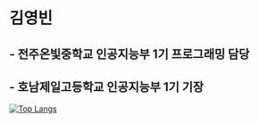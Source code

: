 # 김영빈
## - 전주온빛중학교 인공지능부 1기 프로그래밍 담당  
## - 호남제일고등학교 인공지능부 1기 기장

<!--
**Nekonic/Nekonic** is a ✨ _special_ ✨ repository because its `README.md` (this file) appears on your GitHub profile.

Here are some ideas to get you started:

- 🔭 I’m currently working on ...
- 🌱 I’m currently learning ...
- 👯 I’m looking to collaborate on ...
- 🤔 I’m looking for help with ...
- 💬 Ask me about ...
- 📫 How to reach me: ...
- 😄 Pronouns: ...
- ⚡ Fun fact: ...
-->
[![Top Langs](https://github-readme-stats.vercel.app/api/top-langs/?username=Nekonic&hide=scss,html,ruby&layout=compact&theme=github_dark)](https://github.com/anuraghazra/github-readme-stats)

